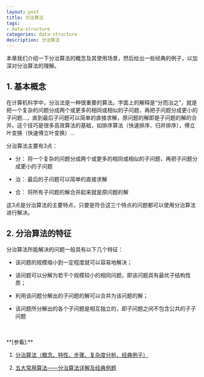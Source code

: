 ```yaml
---
layout: post
title: 分治算法
tags:
- data-structure
categories: data-structure
description: 分治算法
---
```


本章我们介绍一下分治算法的概念及其使用场景，然后给出一些经典的例子，以加深对分治算法的理解。

<!-- more -->


## 1. 基本概念

在计算机科学中，分治法是一种很重要的算法。字面上的解释是“分而治之”，就是把一个复杂的问题分成两个或更多的相同或相似的子问题，再把子问题分成更小的子问题...，直到最后子问题可以简单的直接求解，原问题的解即是子问题的解的合并。这个技巧是很多高效算法的基础，如排序算法（快速排序、归并排序），傅立叶变换（快速傅立叶变换）...

分治算法主要有3点：

* 分： 将一个复杂的问题分成两个或更多的相同或相似的子问题，再把子问题分成更小的子问题

* 治： 最后的子问题可以简单的直接求解

* 合： 将所有子问题的解合并起来就是原问题的解

这3点是分治算法的主要特点，只要是符合这三个特点的问题都可以使用分治算法进行解决。

## 2. 分治算法的特征
分治算法所能解决的问题一般具有以下几个特征：

* 该问题的规模缩小到一定程度就可以容易地解决；

* 该问题可以分解为若干个规模较小的相同问题，即该问题具有最优子结构性质；

* 利用该问题分解出的子问题的解可以合并为该问题的解；

* 该问题所分解出的各个子问题是相互独立的，即子问题之间不包含公共的子子问题



	




<br />
<br />
**[参看]:**

1. [分治算法（概念、特性、步骤、复杂度分析、经典例子）](https://blog.csdn.net/tianjing0805/article/details/75738698)

2. [五大常用算法——分治算法详解及经典例题](https://blog.csdn.net/qq_37763204/article/details/79519823)

<br />
<br />
<br />


